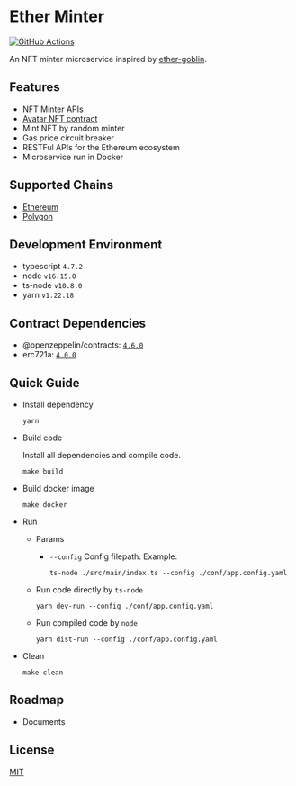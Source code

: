 # Ether Minter

[![GitHub Actions](https://github.com/jovijovi/ether-minter/workflows/Test/badge.svg)](https://github.com/jovijovi/ether-minter)

An NFT minter microservice inspired by [ether-goblin](https://github.com/jovijovi/ether-goblin).

## Features

- NFT Minter APIs
- [Avatar NFT contract](./contracts/Avatar)
- Mint NFT by random minter
- Gas price circuit breaker
- RESTFul APIs for the Ethereum ecosystem
- Microservice run in Docker

## Supported Chains

- [Ethereum](https://ethereum.org/)
- [Polygon](https://polygon.technology/)

## Development Environment

- typescript `4.7.2`
- node `v16.15.0`
- ts-node `v10.8.0`
- yarn `v1.22.18`

## Contract Dependencies

- @openzeppelin/contracts: [`4.6.0`](https://www.npmjs.com/package/@openzeppelin/contracts/v/4.6.0)
- erc721a: [`4.0.0`](https://www.npmjs.com/package/erc721a/v/4.0.0)

## Quick Guide

- Install dependency

  ```shell
  yarn
  ```

- Build code

  Install all dependencies and compile code.

  ```shell
  make build
  ```

- Build docker image

  ```shell
  make docker
  ```

- Run

    - Params

        - `--config` Config filepath. Example:

          ```shell
          ts-node ./src/main/index.ts --config ./conf/app.config.yaml
          ```

    - Run code directly by `ts-node`

      ```shell
      yarn dev-run --config ./conf/app.config.yaml
      ```

    - Run compiled code by `node`

      ```shell
      yarn dist-run --config ./conf/app.config.yaml
      ```

- Clean

  ```shell
  make clean
  ```

## Roadmap

- Documents

## License

[MIT](LICENSE)
